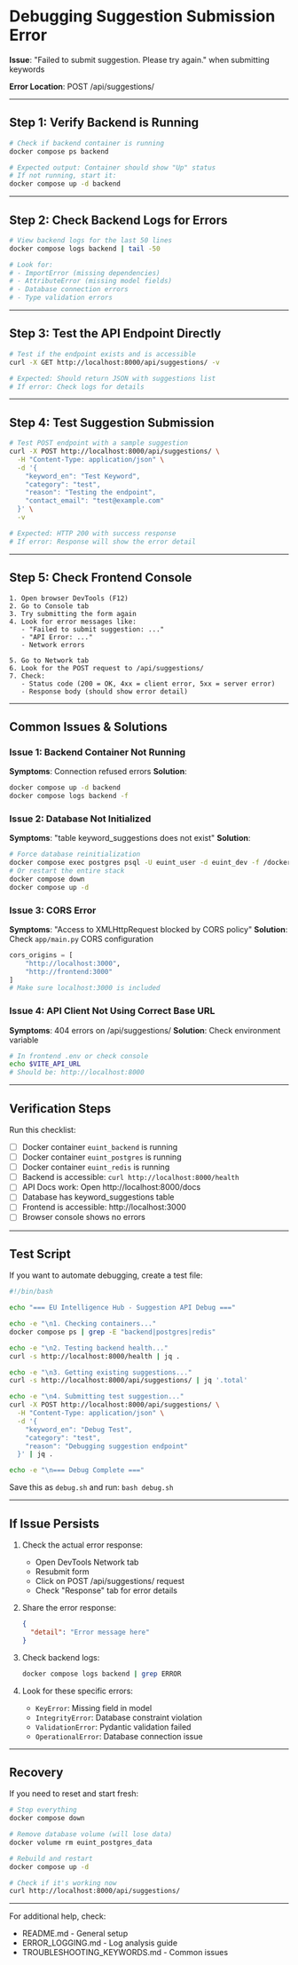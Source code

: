 # Debugging Suggestion Submission Error

**Issue**: "Failed to submit suggestion. Please try again." when submitting keywords

**Error Location**: POST /api/suggestions/

---

## Step 1: Verify Backend is Running

```bash
# Check if backend container is running
docker compose ps backend

# Expected output: Container should show "Up" status
# If not running, start it:
docker compose up -d backend
```

---

## Step 2: Check Backend Logs for Errors

```bash
# View backend logs for the last 50 lines
docker compose logs backend | tail -50

# Look for:
# - ImportError (missing dependencies)
# - AttributeError (missing model fields)
# - Database connection errors
# - Type validation errors
```

---

## Step 3: Test the API Endpoint Directly

```bash
# Test if the endpoint exists and is accessible
curl -X GET http://localhost:8000/api/suggestions/ -v

# Expected: Should return JSON with suggestions list
# If error: Check logs for details
```

---

## Step 4: Test Suggestion Submission

```bash
# Test POST endpoint with a sample suggestion
curl -X POST http://localhost:8000/api/suggestions/ \
  -H "Content-Type: application/json" \
  -d '{
    "keyword_en": "Test Keyword",
    "category": "test",
    "reason": "Testing the endpoint",
    "contact_email": "test@example.com"
  }' \
  -v

# Expected: HTTP 200 with success response
# If error: Response will show the error detail
```

---

## Step 5: Check Frontend Console

```
1. Open browser DevTools (F12)
2. Go to Console tab
3. Try submitting the form again
4. Look for error messages like:
   - "Failed to submit suggestion: ..."
   - "API Error: ..."
   - Network errors

5. Go to Network tab
6. Look for the POST request to /api/suggestions/
7. Check:
   - Status code (200 = OK, 4xx = client error, 5xx = server error)
   - Response body (should show error detail)
```

---

## Common Issues & Solutions

### Issue 1: Backend Container Not Running
**Symptoms**: Connection refused errors
**Solution**:
```bash
docker compose up -d backend
docker compose logs backend -f
```

### Issue 2: Database Not Initialized
**Symptoms**: "table keyword_suggestions does not exist"
**Solution**:
```bash
# Force database reinitialization
docker compose exec postgres psql -U euint_user -d euint_dev -f /docker-entrypoint-initdb.d/init_db.sql
# Or restart the entire stack
docker compose down
docker compose up -d
```

### Issue 3: CORS Error
**Symptoms**: "Access to XMLHttpRequest blocked by CORS policy"
**Solution**: Check `app/main.py` CORS configuration
```python
cors_origins = [
    "http://localhost:3000",
    "http://frontend:3000"
]
# Make sure localhost:3000 is included
```

### Issue 4: API Client Not Using Correct Base URL
**Symptoms**: 404 errors on /api/suggestions/
**Solution**: Check environment variable
```bash
# In frontend .env or check console
echo $VITE_API_URL
# Should be: http://localhost:8000
```

---

## Verification Steps

Run this checklist:

- [ ] Docker container `euint_backend` is running
- [ ] Docker container `euint_postgres` is running
- [ ] Docker container `euint_redis` is running
- [ ] Backend is accessible: `curl http://localhost:8000/health`
- [ ] API Docs work: Open http://localhost:8000/docs
- [ ] Database has keyword_suggestions table
- [ ] Frontend is accessible: http://localhost:3000
- [ ] Browser console shows no errors

---

## Test Script

If you want to automate debugging, create a test file:

```bash
#!/bin/bash

echo "=== EU Intelligence Hub - Suggestion API Debug ==="

echo -e "\n1. Checking containers..."
docker compose ps | grep -E "backend|postgres|redis"

echo -e "\n2. Testing backend health..."
curl -s http://localhost:8000/health | jq .

echo -e "\n3. Getting existing suggestions..."
curl -s http://localhost:8000/api/suggestions/ | jq '.total'

echo -e "\n4. Submitting test suggestion..."
curl -X POST http://localhost:8000/api/suggestions/ \
  -H "Content-Type: application/json" \
  -d '{
    "keyword_en": "Debug Test",
    "category": "test",
    "reason": "Debugging suggestion endpoint"
  }' | jq .

echo -e "\n=== Debug Complete ==="
```

Save this as `debug.sh` and run: `bash debug.sh`

---

## If Issue Persists

1. Check the actual error response:
   - Open DevTools Network tab
   - Resubmit form
   - Click on POST /api/suggestions/ request
   - Check "Response" tab for error details

2. Share the error response:
   ```json
   {
     "detail": "Error message here"
   }
   ```

3. Check backend logs:
   ```bash
   docker compose logs backend | grep ERROR
   ```

4. Look for these specific errors:
   - `KeyError`: Missing field in model
   - `IntegrityError`: Database constraint violation
   - `ValidationError`: Pydantic validation failed
   - `OperationalError`: Database connection issue

---

## Recovery

If you need to reset and start fresh:

```bash
# Stop everything
docker compose down

# Remove database volume (will lose data)
docker volume rm euint_postgres_data

# Rebuild and restart
docker compose up -d

# Check if it's working now
curl http://localhost:8000/api/suggestions/
```

---

For additional help, check:
- README.md - General setup
- ERROR_LOGGING.md - Log analysis guide
- TROUBLESHOOTING_KEYWORDS.md - Common issues
